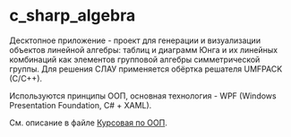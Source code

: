 # c_sharp_algebra

Десктопное приложение - проект для генерации и визуализации объектов линейной алгебры: таблиц и диаграмм Юнга и их линейных комбинаций как элементов групповой алгебры симметрической группы. Для решения СЛАУ применяется обёртка решателя UMFPACK (C/C++).

Используются принципы ООП, основная технология - WPF (Windows Presentation Foundation, C# + XAML).

См. описание в файле [Курсовая по ООП](https://github.com/ZifRD/c_sharp_algebra/blob/master/%D0%9A%D1%83%D1%80%D1%81%D0%BE%D0%B2%D0%B0%D1%8F%20%D0%9E%D0%9E%D0%9F.pdf).
